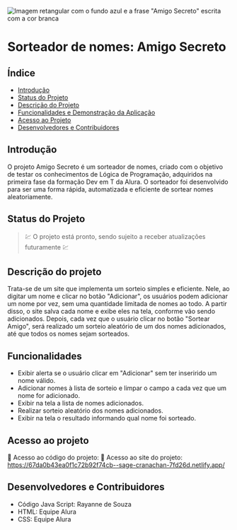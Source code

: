 ![Imagem retangular com o fundo azul e a frase "Amigo Secreto" escrita com a cor branca](https://github.com/user-attachments/assets/6eda7243-7fe0-4d44-beee-22dc6977faa9)
# Sorteador de nomes: Amigo Secreto 


## Índice 
* [Introdução](#Introdução)
* [Status do Projeto](#status-do-Projeto)
* [Descrição do Projeto](#descrição-do-projeto)
* [Funcionalidades e Demonstração da Aplicação](#funcionalidades-e-demonstração-da-aplicação)
* [Acesso ao Projeto](#acesso-ao-projeto)
* [Desenvolvedores e Contribuidores](#desenvolvedores-e-contribuidores)


## Introdução
   O projeto Amigo Secreto é um sorteador de nomes, criado com o objetivo de testar os conhecimentos de Lógica de Programação, adquiridos na primeira fase da formação Dev em T da Alura. 
   O sorteador foi desenvolvido para ser uma forma rápida, automatizada e eficiente de sortear nomes aleatoriamente.


## Status do Projeto
> :chart: O projeto está pronto, sendo sujeito a receber atualizações futuramente :chart:


## Descrição do projeto 
   Trata-se de um site que implementa um sorteio simples e eficiente. Nele, ao digitar um nome e clicar no botão "Adicionar", os usuários podem adicionar um nome por vez, sem uma quantidade limitada de nomes ao todo. A partir disso, o site salva cada nome e exibe eles na tela, conforme vão sendo adicionados. Depois, cada vez que o usuário clicar no botão "Sortear Amigo", será realizado um sorteio aleatório de um dos nomes adicionados, até que todos os nomes sejam sorteados.


## Funcionalidades
* Exibir alerta se o usuário clicar em "Adicionar" sem ter inserirido um nome válido.
* Adicionar nomes à lista de sorteio e limpar o campo a cada vez que um nome for adicionado.
* Exibir na tela a lista de nomes adicionados.
* Realizar sorteio aleatório dos nomes adicionados.
* Exibir na tela o resultado informando qual nome foi sorteado.


## Acesso ao projeto
:link: Acesso ao código do projeto: 
:link: Acesso ao site do projeto: https://67da0b43ea0f1c72b92f74cb--sage-cranachan-7fd26d.netlify.app/


## Desenvolvedores e Contribuidores
* Código Java Script: Rayanne de Souza
* HTML: Equipe Alura
* CSS: Equipe Alura
